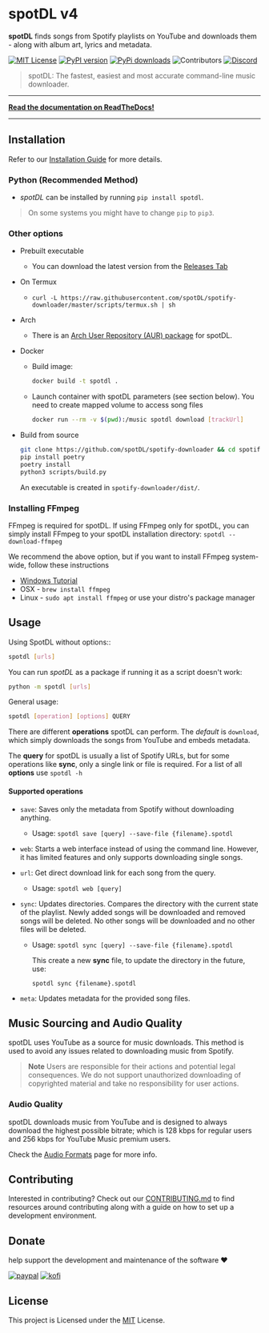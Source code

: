 
<!--- mdformat-toc start --slug=github --->

<!---
!!! IF EDITING THE README, ENSURE TO COPY THE WHOLE FILE TO index.md in `/docs/` AND REMOVE THE REFERENCES TO ReadTheDocs THERE.
--->


# spotDL v4

**spotDL** finds songs from Spotify playlists on YouTube and downloads them - along with album art, lyrics and metadata.


[![MIT License](https://img.shields.io/github/license/spotdl/spotify-downloader?color=44CC11&style=flat-square)](https://github.com/spotDL/spotify-downloader/blob/master/LICENSE)
[![PyPI version](https://img.shields.io/pypi/pyversions/spotDL?color=%2344CC11&style=flat-square)](https://pypi.org/project/spotdl/)
[![PyPi downloads](https://img.shields.io/pypi/dw/spotDL?label=downloads@pypi&color=344CC11&style=flat-square)](https://pypi.org/project/spotdl/)
![Contributors](https://img.shields.io/github/contributors/spotDL/spotify-downloader?style=flat-square)
[![Discord](https://img.shields.io/discord/771628785447337985?label=discord&logo=discord&style=flat-square)](https://discord.gg/xCa23pwJWY)

> spotDL: The fastest, easiest and most accurate command-line music downloader.

______________________________________________________________________
**[Read the documentation on ReadTheDocs!](https://spotdl.readthedocs.io)**
______________________________________________________________________


## Installation

Refer to our [Installation Guide](https://spotdl.rtfd.io/en/latest/installation/) for more details.

### Python (Recommended Method)
  - _spotDL_ can be installed by running `pip install spotdl`.
  > On some systems you might have to change `pip` to `pip3`.


### Other options

- Prebuilt executable
  - You can download the latest version from the
    [Releases Tab](https://github.com/spotDL/spotify-downloader/releases)
- On Termux
  - `curl -L https://raw.githubusercontent.com/spotDL/spotify-downloader/master/scripts/termux.sh | sh`
- Arch
  - There is an [Arch User Repository (AUR) package](https://aur.archlinux.org/packages/python-spotdl/) for
    spotDL.
- Docker
  - Build image:

    ```bash
    docker build -t spotdl .
    ```

  - Launch container with spotDL parameters (see section below). You need to create mapped
    volume to access song files

    ```bash
    docker run --rm -v $(pwd):/music spotdl download [trackUrl]
    ```

 - Build from source
	```bash
	git clone https://github.com/spotDL/spotify-downloader && cd spotify-downloader
	pip install poetry
	poetry install
	python3 scripts/build.py
	```
	An executable is created in `spotify-downloader/dist/`.


### Installing FFmpeg

FFmpeg is required for spotDL. If using FFmpeg only for spotDL, you can simply install FFmpeg to your spotDL installation directory:
`spotdl --download-ffmpeg`

We recommend the above option, but if you want to install FFmpeg system-wide,
follow these instructions

- [Windows Tutorial](https://windowsloop.com/install-ffmpeg-windows-10/)
- OSX - `brew install ffmpeg`
- Linux - `sudo apt install ffmpeg` or use your distro's package manager

## Usage

Using SpotDL without options::
```sh
spotdl [urls]
```
You can run _spotDL_ as a package if running it as a script doesn't work:
```sh
python -m spotdl [urls]
```

General usage:
```sh
spotdl [operation] [options] QUERY
```

There are different **operations** spotDL can perform. The *default* is `download`, which simply downloads the songs from YouTube and embeds metadata.

The **query** for spotDL is usually a list of Spotify URLs, but for some operations like **sync**, only a single link or file is required.
For a list of all **options** use ```spotdl -h```

#### Supported operations

- `save`: Saves only the metadata from Spotify without downloading anything.
    - Usage:
        `spotdl save [query] --save-file {filename}.spotdl`

- `web`: Starts a web interface instead of using the command line. However, it has limited features and only supports downloading single songs.

- `url`: Get direct download link for each song from the query.
    - Usage:
        `spotdl web [query]`

- `sync`: Updates directories. Compares the directory with the current state of the playlist. Newly added songs will be downloaded and removed songs will be deleted. No other songs will be downloaded and no other files will be deleted.

    - Usage:
        `spotdl sync [query] --save-file {filename}.spotdl`

        This create a new **sync** file, to update the directory in the future, use:

        `spotdl sync {filename}.spotdl`

- `meta`: Updates metadata for the provided song files.
</details>

## Music Sourcing and Audio Quality

spotDL uses YouTube as a source for music downloads. This method is used to avoid any issues related to downloading music from Spotify.

> **Note**
> Users are responsible for their actions and potential legal consequences. We do not support unauthorized downloading of copyrighted material and take no responsibility for user actions.

### Audio Quality

spotDL downloads music from YouTube and is designed to always download the highest possible bitrate; which is 128 kbps for regular users and 256 kbps for YouTube Music premium users.

Check the [Audio Formats](USAGE#audio-formats-and-quality) page for more info.

## Contributing

Interested in contributing? Check out our [CONTRIBUTING.md](CONTRIBUTING) to find
resources around contributing along with a guide on how to set up a development environment.

## Donate

help support the development and maintenance of the software ❤️

[![paypal](https://img.shields.io/badge/paypal-%2300457C.svg?&style=for-the-badge&logo=paypal&logoColor=white)](https://paypal.me/kko7)
[![kofi](https://img.shields.io/badge/kofi-%23F16061.svg?&style=for-the-badge&logo=ko-fi&logoColor=white)](https://ko-fi.com/xnetcat)

## License

This project is Licensed under the [MIT](/LICENSE) License.

